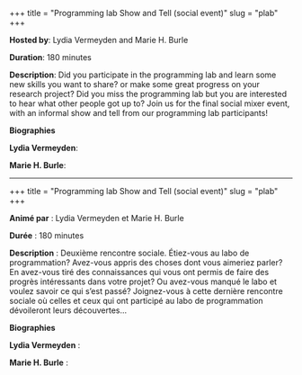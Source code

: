 +++
title = "Programming lab Show and Tell (social event)"
slug = "plab"
+++

**Hosted by**: Lydia Vermeyden and Marie H. Burle

**Duration**: 180 minutes

**Description**: Did you participate in the programming lab and learn some new skills you want to share? or make some great progress on your research project? Did you miss the programming lab but you are interested to hear what other people got up to? Join us for the final social mixer event, with an informal show and tell from our programming lab participants!

**Biographies**

**Lydia Vermeyden**:

**Marie H. Burle**: 
<br>

---
+++
title = "Programming lab Show and Tell (social event)"
slug = "plab"
+++

**Animé par** : Lydia Vermeyden et Marie H. Burle

**Durée** : 180 minutes

**Description** : Deuxième rencontre sociale. Étiez-vous au labo de programmation? Avez-vous appris des choses dont vous aimeriez parler? En avez-vous tiré des connaissances qui vous ont permis de faire des progrès intéressants dans votre projet? Ou avez-vous manqué le labo et voulez savoir ce qui s’est passé? Joignez-vous à cette dernière rencontre sociale où celles et ceux qui ont participé au labo de programmation dévoileront leurs découvertes... 

**Biographies**

**Lydia Vermeyden** :

**Marie H. Burle** :
